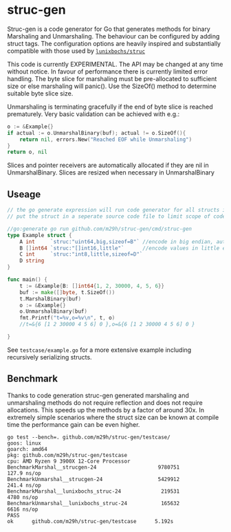 # struc-gen
Struc-gen is a code generator for Go that generates methods for binary Marshaling and Unmarshaling. The behaviour can be configured by adding struct tags. The configuration options are heavily inspired and substantially compatible with those used by [`lunixbochs/struc`](https://github.com/lunixbochs/struc)

This code is currently EXPERIMENTAL. The API may be changed at any time without notice. In favour of performance there is currently limited error handling. The byte slice for marshaling must be pre-allocated to sufficient size or else marshaling will panic(). Use the SizeOf() method to determine suitable byte slice size.

Unmarshaling is terminating gracefully if the end of byte slice is reached prematurely. 
Very basic validation can be achieved with e.g.:
```go
o := &Example{}  
if actual := o.UnmarshalBinary(buf); actual != o.SizeOf(){
	return nil, errors.New("Reached EOF while Unmarshaling")
}
return o, nil
```
Slices and pointer receivers are automatically allocated if they are nil in UnmarshalBinary. Slices are resized when necessary in UnmarshalBinary
 

## Useage
```go
// the go generate expression will run code generator for all structs in this file.
// put the struct in a seperate source code file to limit scope of code generation and avoid syntax errors while parsing file for code generation

//go:generate go run github.com/m29h/struc-gen/cmd/struc-gen
type Example struct {
	A int     `struc:"uint64,big,sizeof=B"` //encode in big endian, automatically set to length of slice B
	B []int64 `struc:"[]int16,little"`      //encode values in little endian
	C int     `struc:"int8,little,sizeof=D"`
	D string
}
```

```go
func main() {
	t := &Example{B: []int64{1, 2, 30000, 4, 5, 6}}
	buf := make([]byte, t.SizeOf())
	t.MarshalBinary(buf)
	o := &Example{}  
	o.UnmarshalBinary(buf)
	fmt.Printf("t=%v,o=%v\n", t, o)
	//t=&{6 [1 2 30000 4 5 6] 0 },o=&{6 [1 2 30000 4 5 6] 0 }

}
```

See `testcase/example.go` for a more extensive example including recursively serializing structs.

## Benchmark
Thanks to code generation struc-gen generated marshaling and unmarshaling methods do not require reflection and does not require allocations. This speeds up the methods by a factor of around 30x. In extremely simple scenarios where the struct size can be known at compile time the performance gain can be even higher.

```
go test --bench=. github.com/m29h/struc-gen/testcase/
goos: linux
goarch: amd64
pkg: github.com/m29h/struc-gen/testcase
cpu: AMD Ryzen 9 3900X 12-Core Processor            
BenchmarkMarshal__strucgen-24                    9780751               127.9 ns/op
BenchmarkUnmarshal__strucgen-24                  5429912               241.4 ns/op
BenchmarkMarshal__lunixbochs_struc-24             219531              4780 ns/op
BenchmarkUnmarshal__lunixbochs_struc-24           165632              6616 ns/op
PASS
ok      github.com/m29h/struc-gen/testcase      5.192s
```